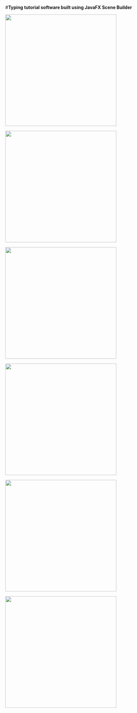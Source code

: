 #**Typing tutorial software built using JavaFX Scene Builder**
<div style="display: flex; flex-wrap: wrap; gap:15px;">
    <img src="https://github.com/user-attachments/assets/1e0ebdc8-3651-4ceb-b908-44e001ea27be" style="width: 350px; object-fit: cover; margin-right:200px;">
    <img src="https://github.com/user-attachments/assets/1601ecdf-ffc3-47f5-962d-5050c7e155c7" style="width: 350px; object-fit: cover;">
    <img src="https://github.com/user-attachments/assets/9fcabac3-5b0b-46b3-8b4c-afaa71372190" style="width: 350px; object-fit: cover;">
    <img src="https://github.com/user-attachments/assets/5caa03d0-97b5-4883-a0c3-5a90eebc36fa" style="width: 350px; object-fit: cover;">
    <img src="https://github.com/user-attachments/assets/a7e3ce48-cc9c-4221-8bbc-cab2c44cd06a" style="width: 350px; object-fit: cover;">
    <img src="https://github.com/user-attachments/assets/24c0435d-ea8c-46fe-b143-1f5404f0ca44" style="width: 350px; object-fit: cover;">
</div>
<!-- (https://github.com/user-attachments/assets/1e0ebdc8-3651-4ceb-b908-44e001ea27be) -->
<!-- ![3](https://github.com/user-attachments/assets/1601ecdf-ffc3-47f5-962d-5050c7e155c7) -->
<!-- ![5](https://github.com/user-attachments/assets/9fcabac3-5b0b-46b3-8b4c-afaa71372190)
![6](https://github.com/user-attachments/assets/5caa03d0-97b5-4883-a0c3-5a90eebc36fa)
![7](https://github.com/user-attachments/assets/a7e3ce48-cc9c-4221-8bbc-cab2c44cd06a)
![8](https://github.com/user-attachments/assets/24c0435d-ea8c-46fe-b143-1f5404f0ca44)
 -->
